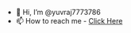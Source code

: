 - 👋 Hi, I’m @yuvraj7773786
- 📫 How to reach me - [Click Here](https://www.linkedin.com/in/yuvraj-singh-009284293?lipi=urn%3Ali%3Apage%3Ad_flagship3_profile_view_base_contact_details%3BUN3ISv5PQv%2Bt0DL5CUTxDA%3D%3D)

<!---
yuvraj7773786/yuvraj7773786 is a ✨ special ✨ repository because its `README.md` (this file) appears on your GitHub profile.
You can click the Preview link to take a look at your changes.
--->
